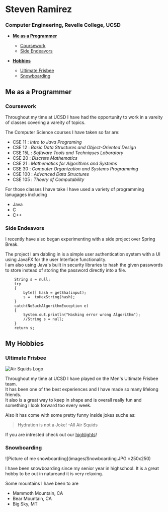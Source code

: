 # **Steven Ramirez** 
### **Computer Engineering, Revelle College, UCSD**
- **[Me as a Programmer](#me-as-a-programmer)**
    - [Coursework](#Coursework)
    - [Side Endeavors](#side-endeavors)

- **[Hobbies](#my-hobbies)**
    - [Ultimate Frisbee](#ultimate-frisbee)
    - [Snowboarding](#snowboarding)
## Me as a Programmer 

 
### Coursework

Throughout my time at UCSD I have had the opportunity to work in a vareity of classes covering a vareity of topics. 

The Computer Science courses I have taken so far are:
* CSE 11 : *Intro to Java Programing*
* CSE 12 : *Basic Data Structures and Object-Oriented Design*
* CSE 15L : *Software Tools and Techniques Laboratory*
* CSE 20 : *Discrete Mathematics*
* CSE 21 : *Mathematics for Algorithms and Systems*
* CSE 30 : *Computer Organization and Systems Programming* 
* CSE 100 : *Advanced Data Structures*
* CSE 105 : *Thoery of Computability*

For those classes I have take I have used a variety of programming lanugages including 
- Java
- C
- C++

### Side Endeavors 
I recently have also began experimenting with a side project over Spring Break.

The project I am dabling in is a simple user authentication system with a UI using JavaFX for the user Interface functionality.  
I am also using Java's built in security libraries to hash the given passwords to store instead of storing the password directly into a file.

```
    String s = null;
    try
    {
        byte[] hash = getSha(input);
        s =  toHexString(hash);
    }
    catch(NoSuchAlgorithmException e)
    {
        System.out.println("Hashing error wrong Algorithm");
        //String s = null;
    }
    return s;
```

## My Hobbies 

### Ultimate Frisbee
![Air Squids Logo](https://pbs.twimg.com/profile_images/875635437548716033/zxKS5zuh_400x400.jpg)

Throughout my time at UCSD I have played on the Men's Ultimate Frisbee team.   
It has been one of the best experiences and I have made so many lifelong friends.   
It also is a great way to keep in shape and is overall really fun and something I look forward too every week.

Also it has come with some pretty funny inside jokes suche as: 
> Hydration is not a Joke! -All Air Squids

If you are intrested check out our [highlights](https://vimeo.com/airsquids/)!

### Snowboarding
![Picture of me snowboarding](images/Snowboarding.JPG =250x250)

I have been snowboarding since my senior year in highschool. It is a great hobby to be out in natureand it is very relaxing.

Some mountains I have been to are
- Mammoth Mountain, CA
- Bear Mountain, CA
- Big Sky, MT